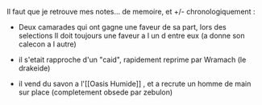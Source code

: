 Il faut que je retrouve mes notes... de memoire, et +/- chronologiquement :

- Deux camarades qui ont gagne une faveur de sa part, lors des selections 
Il doit toujours une faveur a l un d entre eux (a donne son calecon a l autre)

- il s'etait rapproche d'un "caid", rapidement reprime par Wramach (le drakeide)

- il vend du savon a l'[[Oasis Humide]] , et a recrute un homme de main sur place (completement obsede par zebulon)